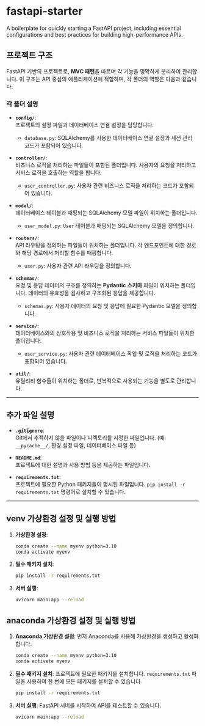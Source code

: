 # fastapi-starter
A boilerplate for quickly starting a FastAPI project, including essential configurations and best practices for building high-performance APIs.

## 프로젝트 구조

FastAPI 기반의 프로젝트로, **MVC 패턴**을 따르며 각 기능을 명확하게 분리하여 관리합니다. 이 구조는 API 중심의 애플리케이션에 적합하며, 각 폴더의 역할은 다음과 같습니다.


### 각 폴더 설명

- **`config/`**:  
  프로젝트의 설정 파일과 데이터베이스 연결 설정을 담당합니다.
  - `database.py`: SQLAlchemy를 사용한 데이터베이스 연결 설정과 세션 관리 코드가 포함되어 있습니다.

- **`controller/`**:  
  비즈니스 로직을 처리하는 파일들이 포함된 폴더입니다. 사용자의 요청을 처리하고 서비스 로직을 호출하는 역할을 합니다.
  - `user_controller.py`: 사용자 관련 비즈니스 로직을 처리하는 코드가 포함되어 있습니다.

- **`model/`**:  
  데이터베이스 테이블과 매핑되는 SQLAlchemy 모델 파일이 위치하는 폴더입니다.
  - `user_model.py`: `User` 테이블과 매핑되는 SQLAlchemy 모델을 정의합니다.

- **`routers/`**:  
  API 라우팅을 정의하는 파일들이 위치하는 폴더입니다. 각 엔드포인트에 대한 경로와 해당 경로에서 처리할 함수를 매핑합니다.
  - `user.py`: 사용자 관련 API 라우팅을 정의합니다.

- **`schemas/`**:  
  요청 및 응답 데이터의 구조를 정의하는 **Pydantic 스키마** 파일이 위치하는 폴더입니다. 데이터의 유효성을 검사하고 구조화된 응답을 제공합니다.
  - `schemas.py`: 사용자 데이터의 요청 및 응답에 필요한 Pydantic 모델을 정의합니다.

- **`service/`**:  
  데이터베이스와의 상호작용 및 비즈니스 로직을 처리하는 서비스 파일들이 위치한 폴더입니다.
  - `user_service.py`: 사용자 관련 데이터베이스 작업 및 로직을 처리하는 코드가 포함되어 있습니다.

- **`util/`**:  
  유틸리티 함수들이 위치하는 폴더로, 반복적으로 사용되는 기능을 별도로 관리합니다.

---

## 추가 파일 설명

- **`.gitignore`**:  
  Git에서 추적하지 않을 파일이나 디렉토리를 지정한 파일입니다. (예: `__pycache__/`, 환경 설정 파일, 데이터베이스 파일 등)

- **`README.md`**:  
  프로젝트에 대한 설명과 사용 방법 등을 제공하는 파일입니다.

- **`requirements.txt`**:  
  프로젝트에 필요한 Python 패키지들이 명시된 파일입니다. `pip install -r requirements.txt` 명령어로 설치할 수 있습니다.

---

## venv 가상환경 설정 및 실행 방법

1. **가상환경 설정**:
    ```bash
    conda create --name myenv python=3.10
    conda activate myenv
    ```

2. **필수 패키지 설치**:
    ```bash
    pip install -r requirements.txt
    ```

3. **서버 실행**:
    ```bash
    uvicorn main:app --reload
    ```



## anaconda 가상환경 설정 및 실행 방법

1. **Anaconda 가상환경 설정**:
    먼저 Anaconda를 사용해 가상환경을 생성하고 활성화합니다.

    ```bash
    conda create --name myenv python=3.10
    conda activate myenv
    ```

2. **필수 패키지 설치**:
    프로젝트에 필요한 패키지를 설치합니다. `requirements.txt` 파일을 사용하여 한 번에 모든 패키지를 설치할 수 있습니다.

    ```bash
    pip install -r requirements.txt
    ```

3. **서버 실행**:
    FastAPI 서버를 시작하여 API를 테스트할 수 있습니다.

    ```bash
    uvicorn main:app --reload
    ```